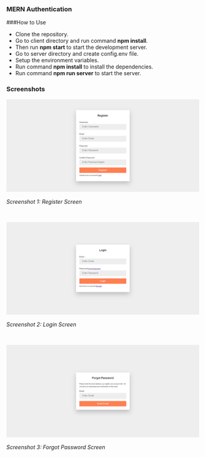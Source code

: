 ### MERN Authentication

###How to Use

- Clone the repository.
- Go to client directory and run command **npm install**.
- Then run **npm start** to start the development server.
- Go to server directory and create config.env file.
- Setup the environment variables.
- Run command **npm install** to install the dependencies.
- Run command **npm run server** to start the server.

### Screenshots

![Register Screen](https://github.com/AnumMujahid/mern-authentication/blob/main/Resources/a1.png)

*Screenshot 1: Register Screen*

<br />

![Login Screen](https://github.com/AnumMujahid/mern-authentication/blob/main/Resources/a2.png)

*Screenshot 2: Login Screen*

<br />

![Forgot Password Screen](https://github.com/AnumMujahid/mern-authentication/blob/main/Resources/a3.png)

*Screenshot 3: Forgot Password Screen*
